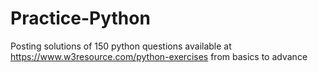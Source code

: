 # Practice-Python
Posting solutions of 150 python questions available at https://www.w3resource.com/python-exercises from basics to advance

